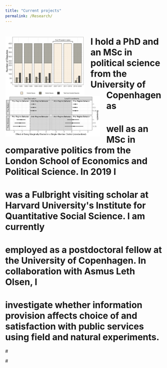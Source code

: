 ```yaml
---
title: "Current projects"
permalink: /Research/
---
```








# <div class="column-left">
# <img src="/images/DualCandConv.png" style="width:50%; border:0px solid; margin-right: 20px" align="left">
# <img src="/images/TradeOff_ML.png" style="width:60%; border:0px solid; margin-right: 20px" align="left">

# </div>
# <div class="column-right">
# <p style="font-size:12px">
# I hold a PhD and an MSc in political science from the University of Copenhagen as
# well as an MSc in comparative politics from the London School of Economics and Political Science. In 2019 I
# was a Fulbright visiting scholar at Harvard University's Institute for Quantitative Social Science. I am currently
# employed as a postdoctoral fellow at the University of Copenhagen. In collaboration with Asmus Leth Olsen, I
# investigate whether information provision affects choice of and satisfaction with public services using field and natural experiments.
#</p>
#</div>
